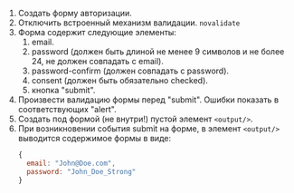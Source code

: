 1. Создать форму авторизации.
2. Отключить встроенный механизм валидации. `novalidate`
2. Форма содержит следующие элементы:
   1. email.
   2. password (должен быть длиной не менее 9 символов и не более 24, не должен совпадать с email).
   3. password-confirm (должен совпадать с password).
   4. consent (должен быть обязательно checked).
   5. кнопка "submit".
3. Произвести валидацию формы перед "submit". Ошибки показать в соответствующих "alert". 
4. Создать под формой (не внутри!) пустой элемент `<output/>`.
5. При возникновении события submit на форме, в элемент `<output/>` выводится содержимое формы в виде:
   ```javascript
   {
     email: "John@Doe.com",
     password: "John_Doe_Strong"
   }
   ```
